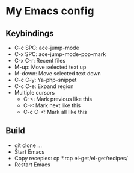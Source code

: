 # My Emacs config

## Keybindings

* C-c SPC: ace-jump-mode
* C-x SPC: ace-jump-mode-pop-mark
* C-x C-r: Recent files
* M-up: Move selected text up
* M-down: Move selected text down
* C-c C-y: Ya-php-snippet
* C-c C-e: Expand region
* Multiple cursors
  * C-<: Mark previous like this
  * C->: Mark next like this
  * C-c C-<: Mark all like this

## Build
* git clone ...
* Start Emacs
* Copy recepies: cp *.rcp el-get/el-get/recipes/
* Restart Emacs

